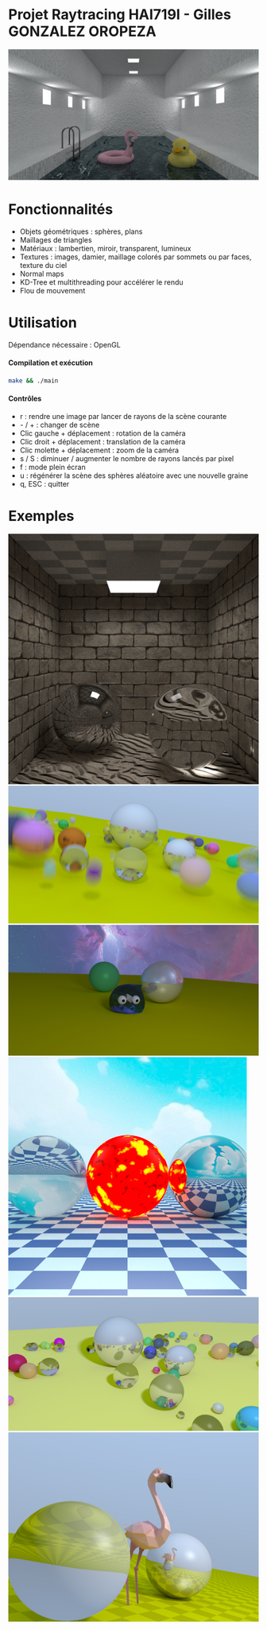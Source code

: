 # Projet Raytracing HAI719I - Gilles GONZALEZ OROPEZA

![Pool image](./img/rendus/pool.png)

# Fonctionnalités

- Objets géométriques : sphères, plans
- Maillages de triangles
- Matériaux : lambertien, miroir, transparent, lumineux
- Textures : images, damier, maillage colorés par sommets ou par faces, texture du ciel
- Normal maps
- KD-Tree et multithreading pour accélérer le rendu
- Flou de mouvement

# Utilisation
Dépendance nécessaire : OpenGL

#### Compilation et exécution

```bash
make && ./main
```

#### Contrôles

- r : rendre une image par lancer de rayons de la scène courante
- \- / + : changer de scène
- Clic gauche + déplacement : rotation de la caméra
- Clic droit + déplacement : translation de la caméra
- Clic molette + déplacement : zoom de la caméra
- s / S : diminuer / augmenter le nombre de rayons lancés par pixel
- f : mode plein écran
- u : régénérer la scène des sphères aléatoire avec une nouvelle graine
- q, ESC : quitter

# Exemples

![Cornell image](./img/rendus/cornell3.png)
![Moving spheres image](./img/rendus/motion_blur.png)
![Slime image](./img/rendus/slimespace.png)
![Sun image](./img/rendus/sun.png)
![Spheres image](./img/rendus/spheres.png)
![Flamingo image](./img/rendus/flamingo.png)